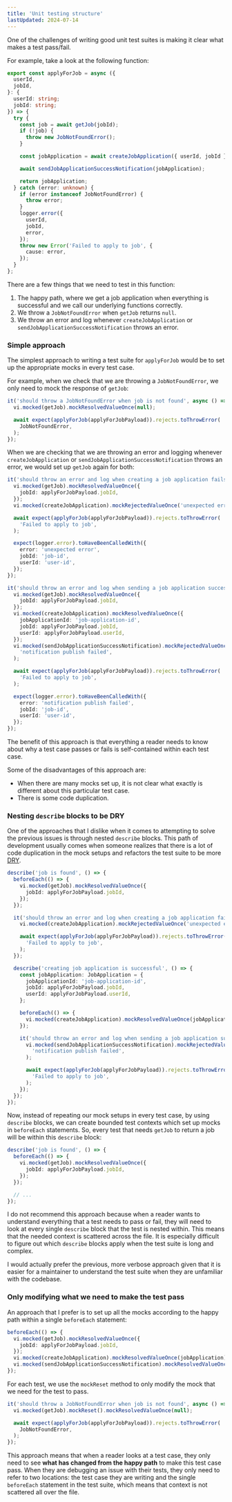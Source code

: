 ```yaml
---
title: 'Unit testing structure'
lastUpdated: 2024-07-14
---
```


One of the challenges of writing good unit test suites is making it clear what makes a test pass/fail.

For example, take a look at the following function:

```ts
export const applyForJob = async ({
  userId,
  jobId,
}: {
  userId: string;
  jobId: string;
}) => {
  try {
    const job = await getJob(jobId);
    if (!job) {
      throw new JobNotFoundError();
    }

    const jobApplication = await createJobApplication({ userId, jobId });

    await sendJobApplicationSuccessNotification(jobApplication);

    return jobApplication;
  } catch (error: unknown) {
    if (error instanceof JobNotFoundError) {
      throw error;
    }
    logger.error({
      userId,
      jobId,
      error,
    });
    throw new Error('Failed to apply to job', {
      cause: error,
    });
  }
};
```

There are a few things that we need to test in this function:

1. The happy path, where we get a job application when everything is successful and we call our underlying functions correctly.
2. We throw a `JobNotFoundError` when `getJob` returns `null`.
3. We throw an error and log whenever `createJobApplication` or `sendJobApplicationSuccessNotification` throws an error.

### Simple approach

The simplest approach to writing a test suite for `applyForJob` would be to set up the appropriate mocks in every test case.

For example, when we check that we are throwing a `JobNotFoundError`, we only need to mock the response of `getJob`:

```ts
it('should throw a JobNotFoundError when job is not found', async () => {
  vi.mocked(getJob).mockResolvedValueOnce(null);

  await expect(applyForJob(applyForJobPayload)).rejects.toThrowError(
    JobNotFoundError,
  );
});
```

When we are checking that we are throwing an error and logging whenever `createJobApplication` or `sendJobApplicationSuccessNotification` throws an error, we would set up `getJob` again for both:

```ts {2-4,19-21}
it('should throw an error and log when creating a job application fails', async () => {
  vi.mocked(getJob).mockResolvedValueOnce({
    jobId: applyForJobPayload.jobId,
  });
  vi.mocked(createJobApplication).mockRejectedValueOnce('unexpected error');

  await expect(applyForJob(applyForJobPayload)).rejects.toThrowError(
    'Failed to apply to job',
  );

  expect(logger.error).toHaveBeenCalledWith({
    error: 'unexpected error',
    jobId: 'job-id',
    userId: 'user-id',
  });
});

it('should throw an error and log when sending a job application success notification fails', async () => {
  vi.mocked(getJob).mockResolvedValueOnce({
    jobId: applyForJobPayload.jobId,
  });
  vi.mocked(createJobApplication).mockResolvedValueOnce({
    jobApplicationId: 'job-application-id',
    jobId: applyForJobPayload.jobId,
    userId: applyForJobPayload.userId,
  });
  vi.mocked(sendJobApplicationSuccessNotification).mockRejectedValueOnce(
    'notification publish failed',
  );

  await expect(applyForJob(applyForJobPayload)).rejects.toThrowError(
    'Failed to apply to job',
  );

  expect(logger.error).toHaveBeenCalledWith({
    error: 'notification publish failed',
    jobId: 'job-id',
    userId: 'user-id',
  });
});
```

The benefit of this approach is that everything a reader needs to know about why a test case passes or fails is self-contained within each test case.

Some of the disadvantages of this approach are:

- When there are many mocks set up, it is not clear what exactly is different about this particular test case.
- There is some code duplication.

### Nesting `describe` blocks to be DRY

One of the approaches that I dislike when it comes to attempting to solve the previous issues is through nested `describe` blocks. This path of development usually comes when someone realizes that there is a lot of code duplication in the mock setups and refactors the test suite to be more [DRY](https://en.wikipedia.org/wiki/Don%27t_repeat_yourself).

```ts {2-6,23-25}
describe('job is found', () => {
  beforeEach(() => {
    vi.mocked(getJob).mockResolvedValueOnce({
      jobId: applyForJobPayload.jobId,
    });
  });

  it('should throw an error and log when creating a job application fails', async () => {
    vi.mocked(createJobApplication).mockRejectedValueOnce('unexpected error');

    await expect(applyForJob(applyForJobPayload)).rejects.toThrowError(
      'Failed to apply to job',
    );
  });

  describe('creating job application is successful', () => {
    const jobApplication: JobApplication = {
      jobApplicationId: 'job-application-id',
      jobId: applyForJobPayload.jobId,
      userId: applyForJobPayload.userId,
    };

    beforeEach(() => {
      vi.mocked(createJobApplication).mockResolvedValueOnce(jobApplication);
    });

    it('should throw an error and log when sending a job application success notification fails', async () => {
      vi.mocked(sendJobApplicationSuccessNotification).mockRejectedValueOnce(
        'notification publish failed',
      );

      await expect(applyForJob(applyForJobPayload)).rejects.toThrowError(
        'Failed to apply to job',
      );
    });
  });
});
```

Now, instead of repeating our mock setups in every test case, by using `describe` blocks, we can create bounded test contexts which set up mocks in `beforeEach` statements. So, every test that needs `getJob` to return a job will be within this `describe` block:

```ts
describe('job is found', () => {
  beforeEach(() => {
    vi.mocked(getJob).mockResolvedValueOnce({
      jobId: applyForJobPayload.jobId,
    });
  });

  // ...
});
```

I do not recommend this approach because when a reader wants to understand everything that a test needs to pass or fail, they will need to look at every single `describe` block that the test is nested within. This means that the needed context is scattered across the file. It is especially difficult to figure out which `describe` blocks apply when the test suite is long and complex.

I would actually prefer the previous, more verbose approach given that it is easier for a maintainer to understand the test suite when they are unfamiliar with the codebase. 

### Only modifying what we need to make the test pass

An approach that I prefer is to set up all the mocks according to the happy path within a single `beforeEach` statement:

```ts
beforeEach(() => {
  vi.mocked(getJob).mockResolvedValueOnce({
    jobId: applyForJobPayload.jobId,
  });
  vi.mocked(createJobApplication).mockResolvedValueOnce(jobApplication);
  vi.mocked(sendJobApplicationSuccessNotification).mockResolvedValueOnce();
});
```

For each test, we use the `mockReset` method to only modify the mock that we need for the test to pass.

```ts
it('should throw a JobNotFoundError when job is not found', async () => {
  vi.mocked(getJob).mockReset().mockResolvedValueOnce(null);

  await expect(applyForJob(applyForJobPayload)).rejects.toThrowError(
    JobNotFoundError,
  );
});
```

This approach means that when a reader looks at a test case, they only need to see **what has changed from the happy path** to make this test case pass. When they are debugging an issue with their tests, they only need to refer to two locations: the test case they are writing and the single `beforeEach` statement in the test suite, which means that context is not scattered all over the file.